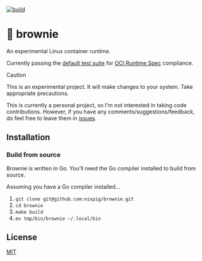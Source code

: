 [![build](https://github.com/nixpig/brownie/actions/workflows/build.yml/badge.svg?branch=main)](https://github.com/nixpig/brownie/actions/workflows/build.yml)

# 🍪 brownie

An experimental Linux container runtime.

Currently passing the [default test suite](https://github.com/opencontainers/runtime-tools?tab=readme-ov-file#testing-oci-runtimes) for [OCI Runtime Spec](https://github.com/opencontainers/runtime-spec/blob/v1.2.0/spec.md) compliance.

> [!CAUTION]
> This is an experimental project. It will make changes to your system. Take appropriate precautions.

This is currently a personal project, so I'm not interested in taking code contributions. However, if you have any comments/suggestions/feedback, do feel free to leave them in [issues](https://github.com/nixpig/brownie/issues).

## Installation

### Build from source

Brownie is written in Go. You'll need the Go compiler installed to build from source.

Assuming you have a Go compiler installed...

1. `git clone git@github.com:nixpig/brownie.git`
1. `cd brownie`
1. `make build`
1. `mv tmp/bin/brownie ~/.local/bin`

## License

[MIT](https://github.com/nixpig/brownie?tab=MIT-1-ov-file#readme)
